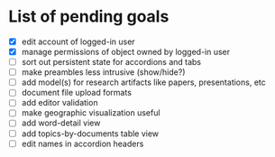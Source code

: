# List of pending goals

- [X] edit account of logged-in user
- [X] manage permissions of object owned by logged-in user
- [ ] sort out persistent state for accordions and tabs
- [ ] make preambles less intrusive (show/hide?)
- [ ] add model(s) for research artifacts like papers, presentations, etc
- [ ] document file upload formats
- [ ] add editor validation
- [ ] make geographic visualization useful
- [ ] add word-detail view
- [ ] add topics-by-documents table view
- [ ] edit names in accordion headers
